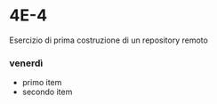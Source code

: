 # 4E-4
Esercizio di prima costruzione di un repository remoto
### venerdì 
* primo item
* secondo item
